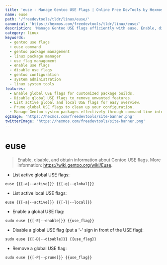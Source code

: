 ```yaml
---
title: 'euse - Manage Gentoo USE Flags | Online Free DevTools by Hexmos'
name: euse
path: '/freedevtools/tldr/linux/euse/'
canonical: 'https://hexmos.com/freedevtools/tldr/linux/euse/'
description: 'Manage Gentoo USE flags efficiently with euse. Enable, disable, and list global and local flags for customized package configurations. Free online tool, no registration required.'
category: linux
keywords:
  - gentoo use flags
  - euse command
  - gentoo package management
  - linux package manager
  - use flag management
  - enable use flags
  - disable use flags
  - gentoo configuration
  - system administration
  - linux system tools
features:
  - Enable global USE flags for customized package builds.
  - Disable global USE flags to remove unwanted features.
  - List active global and local USE flags for easy overview.
  - Prune global USE flags to clean up your configuration.
  - Manage Gentoo system packages effectively through command-line interface.
ogImage: 'https://hexmos.com/freedevtools/site-banner.png'
twitterImage: 'https://hexmos.com/freedevtools/site-banner.png'
---
```


# euse

> Enable, disable, and obtain information about Gentoo USE flags.
> More information: <https://wiki.gentoo.org/wiki/Euse>.

- List active global USE flags:

`euse {{[-a|--active]}} {{[-g|--global]}}`

- List active local USE flags:

`euse {{[-a|--active]}} {{[-l|--local]}}`

- Enable a global USE flag:

`sudo euse {{[-E|--enable]}} {{use_flag}}`

- Disable a global USE flag (put a '-' sign in front of the USE flag):

`sudo euse {{[-D|--disable]}} {{use_flag}}`

- Remove a global USE flag:

`sudo euse {{[-P|--prune]}} {{use_flag}}`

